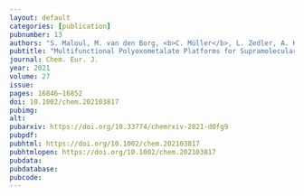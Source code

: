 ```yaml
---
layout: default
categories: [publication]
pubnumber: 13
authors: "S. Maloul, M. van den Borg, <b>C. Müller</b>, L. Zedler, A. K. Mengele, D. Gaissmaier, T. Jacob, S. Rau, B. Dietzek-Ivanšić, C. Streb"
pubtitle: "Multifunctional Polyoxometalate Platforms for Supramolecular Light‐driven Hydrogen Evolution"
journal: Chem. Eur. J.
year: 2021
volume: 27
issue:
pages: 16846–16852
doi: 10.1002/chem.202103817
pubimg:
alt:
pubarxiv: https://doi.org/10.33774/chemrxiv-2021-d0fg9
pubpdf: 
pubhtml: https://doi.org/10.1002/chem.202103817
pubhtmlopen: https://doi.org/10.1002/chem.202103817
pubdata: 
pubdatabase: 
pubcode:
---
```

